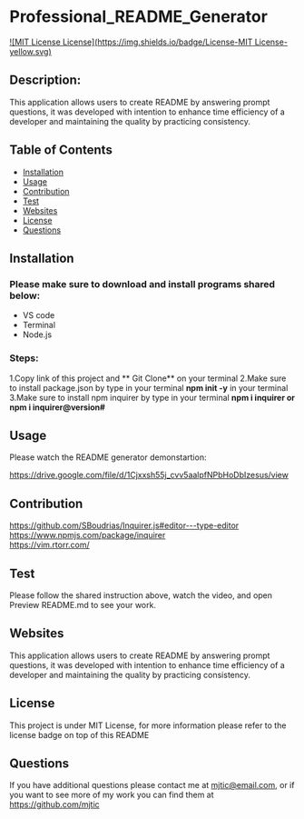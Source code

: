 # Professional_README_Generator

[![MIT License License](https://img.shields.io/badge/License-MIT License-yellow.svg)](https://mit-license.org/)

  ## Description:
  This application allows users to create README by answering prompt questions, it was developed with intention to enhance time efficiency of a developer and maintaining the quality by practicing consistency. 


  ## Table of Contents

  * [Installation](#installation)
  * [Usage](#usage)
  * [Contribution](#contribution)
  * [Test](#test)
  * [Websites](#websites)
  * [License](#license)
  * [Questions](#questions)

  ## Installation
  ### Please make sure to download and install programs shared below:
* VS code
* Terminal 
* Node.js

### Steps:
1.Copy link of this project and ** Git Clone** on your terminal
2.Make sure to install package.json by type in your terminal  **npm init -y** in your terminal
3.Make sure to install npm inquirer by type in your terminal  **npm i inquirer or npm i inquirer@version#**



  ## Usage
  Please watch the README generator demonstartion:

https://drive.google.com/file/d/1Cjxxsh55j_cvv5aalpfNPbHoDbIzesus/view

  ## Contribution
  https://github.com/SBoudrias/Inquirer.js#editor---type-editor <br> https://www.npmjs.com/package/inquirer <br> https://vim.rtorr.com/ <br> 
  ## Test
  Please follow the shared instruction above, watch the video, and open Preview README.md to see your work.
  ## Websites
  This application allows users to create README by answering prompt questions, it was developed with intention to enhance time efficiency of a developer and maintaining the quality by practicing consistency. 
  ## License
  This project is under MIT License, for more information please refer to the license badge on top of this README
  ## Questions
  If you have additional questions please contact me at mjtic@email.com, or if you want to see more of my work you can find them at https://github.com/mjtic 
  